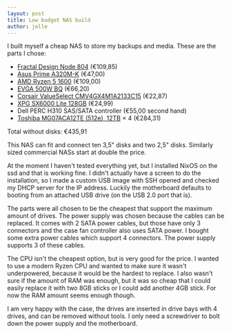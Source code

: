 ```yaml
---
layout: post
title: Low budget NAS build
author: jelle
---
```


I built myself a cheap NAS to store my backups and media. These are the parts I chose:

- [Fractal Design Node 804](https://tweakers.net/pricewatch/375787/fractal-design-node-804.html) (€109,85)
- [Asus Prime A320M-K](https://tweakers.net/pricewatch/765703/asus-prime-a320m-k.html) (€47,00)
- [AMD Ryzen 5 1600](https://tweakers.net/pricewatch/1507322/amd-ryzen-5-1600-12nm-wraith-stealth-koeler-boxed.html) (€109,00)
- [EVGA 500W BQ](https://tweakers.net/pricewatch/741657/evga-500w-bq.html) (€66,20)
- [Corsair ValueSelect CMV4GX4M1A2133C15](https://tweakers.net/pricewatch/438352/corsair-valueselect-cmv4gx4m1a2133c15.html) (€22,87)
- [XPG SX6000 Lite 128GB](https://tweakers.net/pricewatch/1288472/xpg-sx6000-lite-128gb.html) (€24,99)
- Dell PERC H310 SAS/SATA controller (€55,00 second hand)
- [Toshiba MG07ACA12TE (512e), 12TB](https://tweakers.net/pricewatch/1165311/toshiba-mg07aca12te-512e-12tb.html) × 4 (€284,31)

Total without disks: €435,91

This NAS can fit and connect ten 3,5" disks and two 2,5" disks. Similarly sized commercial NASs start at double the price. 

At the moment I haven't tested everything yet, but I installed NixOS on the ssd and that is working fine. I didn't actually have a screen to do the installation, so I made a custom USB image with SSH opened and checked my DHCP server for the IP address. Luckily the motherboard defaults to booting from an attached USB drive (on the USB 2.0 port that is).

The parts were all chosen to be the cheapest that support the maximum amount of drives. The power supply was chosen because the cables can be replaced. It comes with 2 SATA power cables, but those have only 3 connectors and the case fan controller also uses SATA power. I bought some extra power cables which support 4 connectors. The power supply supports 3 of these cables.

The CPU isn't the cheapest option, but is very good for the price. I wanted to use a modern Ryzen CPU and wanted to make sure it wasn't underpowered, because it would be the hardest to replace. I also wasn't sure if the amount of RAM was enough, but it was so cheap that I could easily replace it with two 8GB sticks or I could add another 4GB stick. For now the RAM amount seems enough though.

I am very happy with the case, the drives are inserted in drive bays with 4 drives, and can be removed without tools. I only need a screwdriver to bolt down the power supply and the motherboard.